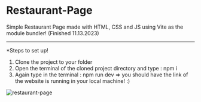 # Restaurant-Page
Simple Restaurant Page made with HTML, CSS and JS using Vite as the module bundler!
(Finished 11.13.2023)
_________________
*Steps to set up!
1. Clone the project to your folder
2. Open the terminal of the cloned project directory and type : npm i
3. Again type in the terminal : npm run dev => you should have the link of the website is running in your local machine! :)
   
![restaurant-page](https://github.com/thaph03/Restaurant-Page/assets/107070673/1d7ec126-0262-4d00-9414-2919bef6b016)
